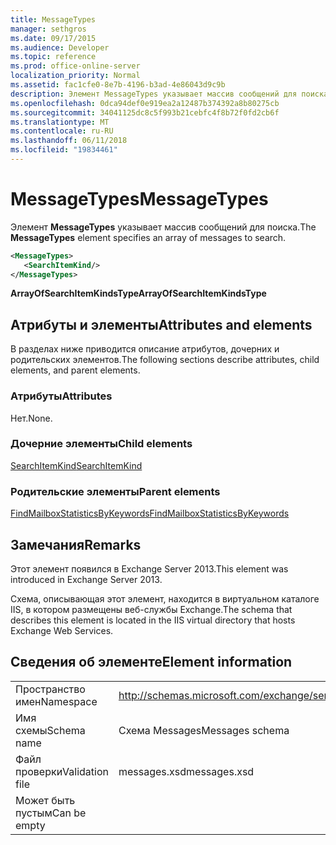 ```yaml
---
title: MessageTypes
manager: sethgros
ms.date: 09/17/2015
ms.audience: Developer
ms.topic: reference
ms.prod: office-online-server
localization_priority: Normal
ms.assetid: fac1cfe0-8e7b-4196-b3ad-4e86043d9c9b
description: Элемент MessageTypes указывает массив сообщений для поиска.
ms.openlocfilehash: 0dca94def0e919ea2a12487b374392a8b80275cb
ms.sourcegitcommit: 34041125dc8c5f993b21cebfc4f8b72f0fd2cb6f
ms.translationtype: MT
ms.contentlocale: ru-RU
ms.lasthandoff: 06/11/2018
ms.locfileid: "19834461"
---
```

# <a name="messagetypes"></a><span data-ttu-id="bfa73-103">MessageTypes</span><span class="sxs-lookup"><span data-stu-id="bfa73-103">MessageTypes</span></span>

<span data-ttu-id="bfa73-104">Элемент **MessageTypes** указывает массив сообщений для поиска.</span><span class="sxs-lookup"><span data-stu-id="bfa73-104">The **MessageTypes** element specifies an array of messages to search.</span></span> 
  
```XML
<MessageTypes>
   <SearchItemKind/>
</MessageTypes>
```

 <span data-ttu-id="bfa73-105">**ArrayOfSearchItemKindsType**</span><span class="sxs-lookup"><span data-stu-id="bfa73-105">**ArrayOfSearchItemKindsType**</span></span>
## <a name="attributes-and-elements"></a><span data-ttu-id="bfa73-106">Атрибуты и элементы</span><span class="sxs-lookup"><span data-stu-id="bfa73-106">Attributes and elements</span></span>

<span data-ttu-id="bfa73-107">В разделах ниже приводится описание атрибутов, дочерних и родительских элементов.</span><span class="sxs-lookup"><span data-stu-id="bfa73-107">The following sections describe attributes, child elements, and parent elements.</span></span>
  
### <a name="attributes"></a><span data-ttu-id="bfa73-108">Атрибуты</span><span class="sxs-lookup"><span data-stu-id="bfa73-108">Attributes</span></span>

<span data-ttu-id="bfa73-109">Нет.</span><span class="sxs-lookup"><span data-stu-id="bfa73-109">None.</span></span>
  
### <a name="child-elements"></a><span data-ttu-id="bfa73-110">Дочерние элементы</span><span class="sxs-lookup"><span data-stu-id="bfa73-110">Child elements</span></span>

[<span data-ttu-id="bfa73-111">SearchItemKind</span><span class="sxs-lookup"><span data-stu-id="bfa73-111">SearchItemKind</span></span>](searchitemkind.md)
  
### <a name="parent-elements"></a><span data-ttu-id="bfa73-112">Родительские элементы</span><span class="sxs-lookup"><span data-stu-id="bfa73-112">Parent elements</span></span>

[<span data-ttu-id="bfa73-113">FindMailboxStatisticsByKeywords</span><span class="sxs-lookup"><span data-stu-id="bfa73-113">FindMailboxStatisticsByKeywords</span></span>](findmailboxstatisticsbykeywords.md)
  
## <a name="remarks"></a><span data-ttu-id="bfa73-114">Замечания</span><span class="sxs-lookup"><span data-stu-id="bfa73-114">Remarks</span></span>

<span data-ttu-id="bfa73-115">Этот элемент появился в Exchange Server 2013.</span><span class="sxs-lookup"><span data-stu-id="bfa73-115">This element was introduced in Exchange Server 2013.</span></span>
  
<span data-ttu-id="bfa73-116">Схема, описывающая этот элемент, находится в виртуальном каталоге IIS, в котором размещены веб-службы Exchange.</span><span class="sxs-lookup"><span data-stu-id="bfa73-116">The schema that describes this element is located in the IIS virtual directory that hosts Exchange Web Services.</span></span>
  
## <a name="element-information"></a><span data-ttu-id="bfa73-117">Сведения об элементе</span><span class="sxs-lookup"><span data-stu-id="bfa73-117">Element information</span></span>

|||
|:-----|:-----|
|<span data-ttu-id="bfa73-118">Пространство имен</span><span class="sxs-lookup"><span data-stu-id="bfa73-118">Namespace</span></span>  <br/> |http://schemas.microsoft.com/exchange/services/2006/messages  <br/> |
|<span data-ttu-id="bfa73-119">Имя схемы</span><span class="sxs-lookup"><span data-stu-id="bfa73-119">Schema name</span></span>  <br/> |<span data-ttu-id="bfa73-120">Схема Messages</span><span class="sxs-lookup"><span data-stu-id="bfa73-120">Messages schema</span></span>  <br/> |
|<span data-ttu-id="bfa73-121">Файл проверки</span><span class="sxs-lookup"><span data-stu-id="bfa73-121">Validation file</span></span>  <br/> |<span data-ttu-id="bfa73-122">messages.xsd</span><span class="sxs-lookup"><span data-stu-id="bfa73-122">messages.xsd</span></span>  <br/> |
|<span data-ttu-id="bfa73-123">Может быть пустым</span><span class="sxs-lookup"><span data-stu-id="bfa73-123">Can be empty</span></span>  <br/> ||
   

